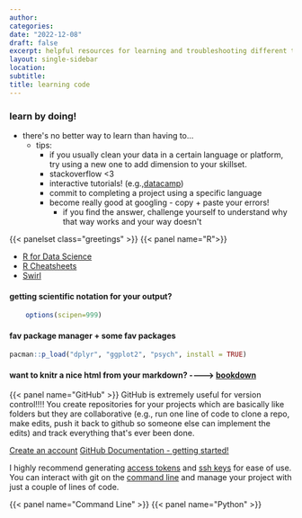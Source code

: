 ```yaml
---
author:
categories:
date: "2022-12-08"
draft: false
excerpt: helpful resources for learning and troubleshooting different types of code
layout: single-sidebar
location:
subtitle:
title: learning code
---
```


<script src="{{< blogdown/postref >}}index_files/clipboard/clipboard.min.js"></script>
<link href="{{< blogdown/postref >}}index_files/xaringanExtra-clipboard/xaringanExtra-clipboard.css" rel="stylesheet" />
<script src="{{< blogdown/postref >}}index_files/xaringanExtra-clipboard/xaringanExtra-clipboard.js"></script>
<script>window.xaringanExtraClipboard(null, {"button":"<i class=\"fa fa-clipboard\"><\/i> Copy Code","success":"<i class=\"fa fa-check\" style=\"color: #90BE6D\"><\/i> Copied!","error":"Press Ctrl+C to Copy"})</script>
<link href="{{< blogdown/postref >}}index_files/font-awesome/css/all.css" rel="stylesheet" />
<link href="{{< blogdown/postref >}}index_files/font-awesome/css/v4-shims.css" rel="stylesheet" />

### learn by doing!
- there's no better way to learn than having to...
    - tips:
        - if you usually clean your data in a certain language or platform, try using a new one to add dimension to your skillset.
        - stackoverflow <3
        - interactive tutorials! (e.g.,[datacamp](https://www.datacamp.com/?irclickid=1u8RaNyBuxyNRS2w-Vw7PXGtUkAxuMS90QtpU80&irgwc=1&utm_medium=affiliate&utm_source=impact&utm_campaign=000000_1-2334778_2-mix_3-all_4-na_5-na_6-na_7-mp_8-affl-ip_9-na_10-bau_11-Linkbux&utm_content=ONLINE_TRACKING_LINK))
        - commit to completing a project using a specific language
        - become really good at googling - copy + paste your errors!
          - if you find the answer, challenge yourself to understand why that way works and your way doesn't

{{< panelset class="greetings" >}}
{{< panel name="R">}}
  - [R for Data Science](https://r4ds.had.co.nz/)
  - [R Cheatsheets](https://support--rstudio-com.netlify.app/resources/cheatsheets/)
  - [Swirl](https://swirlstats.com/students.html)

  #### getting scientific notation for your output?

  ```r
      options(scipen=999)
  ```

  #### fav package manager + some fav packages
```r
pacman::p_load("dplyr", "ggplot2", "psych", install = TRUE)
```

  #### want to knitr a nice html from your markdown? ----> [bookdown](https://bookdown.org/yihui/rmarkdown/html-document.html)

{{< panel name="GitHub" >}}
  GitHub is extremely useful for version control!!!! You create repositories for your projects which are basically like folders but they are collaborative (e.g., run one line of code to clone a repo, make edits, push it back to github so someone else can implement the edits) and track everything that's ever been done.

  [Create an account](https://github.com/)
  [GitHub Documentation - getting started!](https://docs.github.com/en/get-started/quickstart/hello-world)

  I highly recommend generating [access tokens](https://docs.github.com/en/enterprise-server@3.4/authentication/keeping-your-account-and-data-secure/creating-a-personal-access-token) and [ssh keys](https://docs.github.com/en/authentication/connecting-to-github-with-ssh/generating-a-new-ssh-key-and-adding-it-to-the-ssh-agent) for ease of use. You can interact with git on the [command line](https://git-scm.com/book/en/v2/Getting-Started-First-Time-Git-Setup) and manage your project with just a couple of lines of code.

{{< panel name="Command Line" >}}
{{< panel name="Python" >}}
